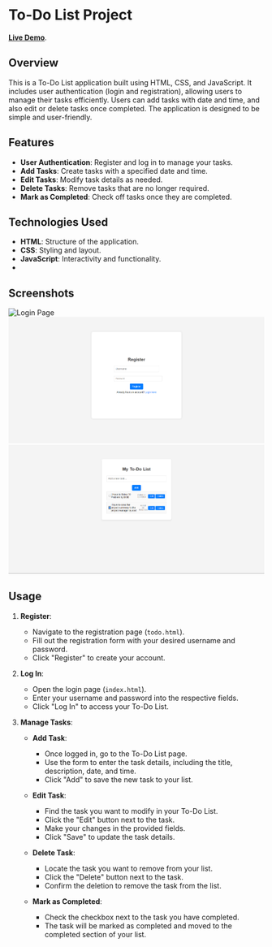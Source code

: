 # To-Do List Project

[**Live Demo**](https://anujsingh21.github.io/ToDo-List/).

## Overview

This is a To-Do List application built using HTML, CSS, and JavaScript. It includes user authentication (login and registration), allowing users to manage their tasks efficiently. Users can add tasks with date and time, and also edit or delete tasks once completed. The application is designed to be simple and user-friendly.

## Features

- **User Authentication**: Register and log in to manage your tasks.
- **Add Tasks**: Create tasks with a specified date and time.
- **Edit Tasks**: Modify task details as needed.
- **Delete Tasks**: Remove tasks that are no longer required.
- **Mark as Completed**: Check off tasks once they are completed.


## Technologies Used

- **HTML**: Structure of the application.
- **CSS**: Styling and layout.
- **JavaScript**: Interactivity and functionality.
- 
## Screenshots

![Login Page](Login-Page(2).png)
![Registration Page](Registration-Page.png)
![To-Do List](ToDo-List.png)

## Usage

1. **Register**: 
   - Navigate to the registration page (`todo.html`).
   - Fill out the registration form with your desired username and password.
   - Click "Register" to create your account.

2. **Log In**: 
   - Open the login page (`index.html`).
   - Enter your username and password into the respective fields.
   - Click "Log In" to access your To-Do List.

3. **Manage Tasks**:
   - **Add Task**:
     - Once logged in, go to the To-Do List page.
     - Use the form to enter the task details, including the title, description, date, and time.
     - Click "Add" to save the new task to your list.
   
   - **Edit Task**:
     - Find the task you want to modify in your To-Do List.
     - Click the "Edit" button next to the task.
     - Make your changes in the provided fields.
     - Click "Save" to update the task details.
   
   - **Delete Task**:
     - Locate the task you want to remove from your list.
     - Click the "Delete" button next to the task.
     - Confirm the deletion to remove the task from the list.
   
   - **Mark as Completed**:
     - Check the checkbox next to the task you have completed.
     - The task will be marked as completed and moved to the completed section of your list.

